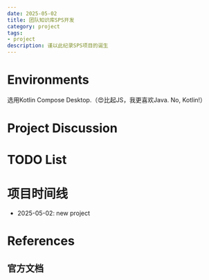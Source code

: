```yaml
---
date: 2025-05-02
title: 团队知识库SPS开发
category: project
tags:
- project
description: 谨以此纪录SPS项目的诞生
---
```


# Environments

选用Kotlin Compose Desktop.（😍比起JS，我更喜欢Java. No, Kotlin!）



# Project Discussion



# TODO List



# 项目时间线

- 2025-05-02: new project



# References

## 官方文档

